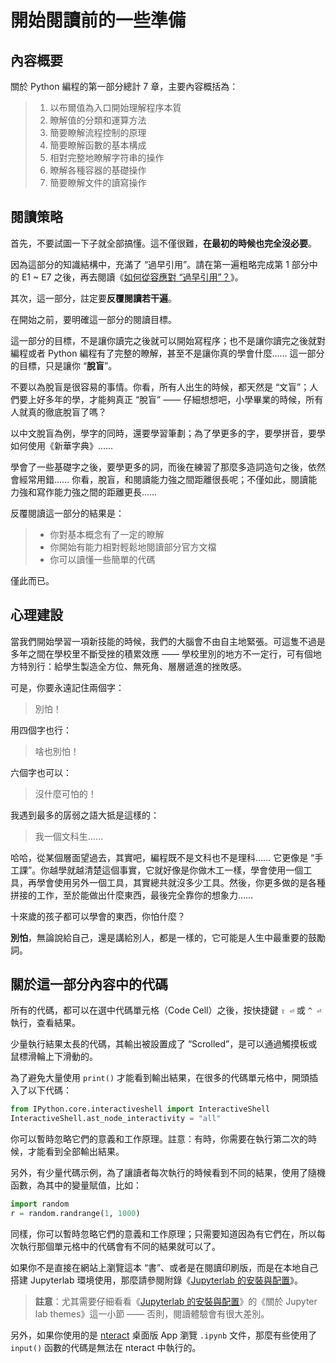
# 開始閱讀前的一些準備

## 內容概要

關於 Python 編程的第一部分總計 7 章，主要內容概括為：

> 1. 以布爾值為入口開始理解程序本質
> 1. 瞭解值的分類和運算方法
> 1. 簡要瞭解流程控制的原理
> 1. 簡要瞭解函數的基本構成
> 1. 相對完整地瞭解字符串的操作
> 1. 瞭解各種容器的基礎操作
> 1. 簡要瞭解文件的讀寫操作

## 閱讀策略

首先，不要試圖一下子就全部搞懂。這不僅很難，**在最初的時候也完全沒必要**。

因為這部分的知識結構中，充滿了 “過早引用”。請在第一遍粗略完成第 1 部分中的 E1 ~ E7 之後，再去閱讀《[如何從容應對 “過早引用”？](Part.1.F.deal-with-forward-references.md)》。

其次，這一部分，註定要**反覆閱讀若干遍**。

在開始之前，要明確這一部分的閱讀目標。

這一部分的目標，不是讓你讀完之後就可以開始寫程序；也不是讓你讀完之後就對編程或者 Python 編程有了完整的瞭解，甚至不是讓你真的學會什麼…… 這一部分的目標，只是讓你 “**脫盲**”。

不要以為脫盲是很容易的事情。你看，所有人出生的時候，都天然是 “文盲”；人們要上好多年的學，才能夠真正 “脫盲” —— 仔細想想吧，小學畢業的時候，所有人就真的徹底脫盲了嗎？

以中文脫盲為例，學字的同時，還要學習筆劃；為了學更多的字，要學拼音，要學如何使用《新華字典》…… 

學會了一些基礎字之後，要學更多的詞，而後在練習了那麼多造詞造句之後，依然會經常用錯…… 你看，脫盲，和閱讀能力強之間距離很長呢；不僅如此，閱讀能力強和寫作能力強之間的距離更長……

反覆閱讀這一部分的結果是：

> * 你對基本概念有了一定的瞭解
> * 你開始有能力相對輕鬆地閱讀部分官方文檔
> * 你可以讀懂一些簡單的代碼

僅此而已。

## 心理建設

當我們開始學習一項新技能的時候，我們的大腦會不由自主地緊張。可這隻不過是多年之間在學校里不斷受挫的積累效應 —— 學校里別的地方不一定行，可有個地方特別行：給學生製造全方位、無死角、層層遞進的挫敗感。

可是，你要永遠記住兩個字：

> 別怕！

用四個字也行：

> 啥也別怕！

六個字也可以：

> 沒什麼可怕的！

我遇到最多的孱弱之語大抵是這樣的：

> 我一個文科生……

哈哈，從某個層面望過去，其實吧，編程既不是文科也不是理科…… 它更像是 “手工課”。你越學就越清楚這個事實，它就好像是你做木工一樣，學會使用一個工具，再學會使用另外一個工具，其實總共就沒多少工具。然後，你更多做的是各種拼接的工作，至於能做出什麼東西，最後完全靠你的想象力…… 

十來歲的孩子都可以學會的東西，你怕什麼？

**別怕**，無論說給自己，還是講給別人，都是一樣的，它可能是人生中最重要的鼓勵詞。

## 關於這一部分內容中的代碼

所有的代碼，都可以在選中代碼單元格（Code Cell）之後，按快捷鍵 `⇧ ⏎` 或 `^ ⏎` 執行，查看結果。

少量執行結果太長的代碼，其輸出被設置成了 “Scrolled”，是可以通過觸摸板或鼠標滑輪上下滑動的。

為了避免大量使用 `print()` 才能看到輸出結果，在很多的代碼單元格中，開頭插入了以下代碼：
```python
from IPython.core.interactiveshell import InteractiveShell
InteractiveShell.ast_node_interactivity = "all"
```
你可以暫時忽略它們的意義和工作原理。註意：有時，你需要在執行第二次的時候，才能看到全部輸出結果。

另外，有少量代碼示例，為了讓讀者每次執行的時候看到不同的結果，使用了隨機函數，為其中的變量賦值，比如：
```python
import random
r = random.randrange(1, 1000)
```
同樣，你可以暫時忽略它們的意義和工作原理；只需要知道因為有它們在，所以每次執行那個單元格中的代碼會有不同的結果就可以了。

如果你不是直接在網站上瀏覽這本 “書”、或者是在閱讀印刷版，而是在本地自己搭建 Jupyterlab 環境使用，那麼請參閱附錄《[Jupyterlab 的安裝與配置](T-appendix.jupyter-installation-and-setup.md)》。

> **註意**：尤其需要仔細看看《[Jupyterlab 的安裝與配置](T-appendix.jupyter-installation-and-setup.md)》的《關於 Jupyter lab themes》這一小節 —— 否則，閱讀體驗會有很大差別。

另外，如果你使用的是 [nteract](https://nteract.io) 桌面版 App 瀏覽 `.ipynb` 文件，那麼有些使用了 `input()` 函數的代碼是無法在 nteract 中執行的。
